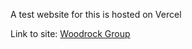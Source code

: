 A test website for this is hosted on Vercel

Link to site: [Woodrock Group](https://woodrock.vercel.app/)
